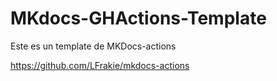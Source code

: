 # MKdocs-GHActions-Template

Este es un template de MKDocs-actions

https://github.com/LFrakie/mkdocs-actions
